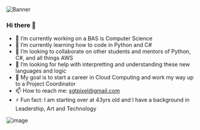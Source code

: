 ![Banner](https://user-images.githubusercontent.com/16215523/155512033-aad22cde-dc8f-45b7-b863-e8069d569c0e.jpg)

### Hi there 👋
- 🔭 I’m currently working on a BAS is Computer Science
- 🌱 I’m currently learning how to code in Python and C#
- 👯 I’m looking to collaborate on other students and mentors of Python, C#, and all things AWS
- 🤔 I’m looking for help with interpretting and understanding these new languages and logic
- 💬 My goal is to start a career in Cloud Computing and work my way up to a Project Coordinator
- 📫 How to reach me: sgtpixel@gmail.com
- ⚡ Fun fact: I am starting over at 43yrs old and I have a background in Leadership, Art and Technology

![image](https://user-images.githubusercontent.com/16215523/155614155-65fbfa3d-b4a6-44d5-9671-844b1498539a.png)

<!--
**Tim-the-Enchanter/tim-the-enchanter** is a ✨ _special_ ✨ repository because its `README.md` (this file) appears on your GitHub profile.
- 
-->

